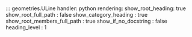 # 
::: geometries.ULine
    handler: python
    rendering:
      show_root_heading: true
      show_root_full_path : false
      show_category_heading : true
      show_root_members_full_path : true
      show_if_no_docstring : false
      heading_level : 1